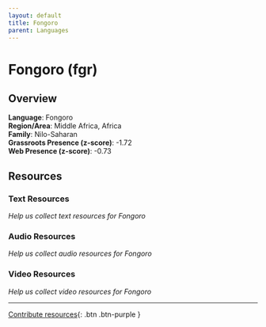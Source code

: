 ```yaml
---
layout: default
title: Fongoro
parent: Languages
---
```


# Fongoro (fgr)

## Overview

**Language**: Fongoro  
**Region/Area**: Middle Africa, Africa  
**Family**: Nilo-Saharan  
**Grassroots Presence (z-score)**: -1.72  
**Web Presence (z-score)**: -0.73  

## Resources

### Text Resources
*Help us collect text resources for Fongoro*

### Audio Resources
*Help us collect audio resources for Fongoro*

### Video Resources
*Help us collect video resources for Fongoro*

---

[Contribute resources](https://forms.office.com/e/1SfLJx3u1r){: .btn .btn-purple }
